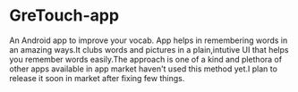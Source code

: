 GreTouch-app
============

An Android app to improve your vocab.
App helps in remembering words in an amazing ways.It clubs words and pictures in a plain,intutive UI that helps you remember words easily.The approach is one of a kind and plethora of other apps available in app market haven't used this method yet.I plan to release it soon in market after fixing few things.